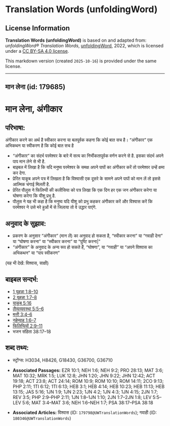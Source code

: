 # Translation Words (unfoldingWord)

## License Information

**Translation Words (unfoldingWord)** is based on and adapted from: _unfoldingWord® Translation Words_, [unfoldingWord](https://unfoldingword.org/utw), 2022, which is licensed under a [CC BY-SA 4.0 license](https://creativecommons.org/licenses/by-sa/4.0/legalcode.en).

This markdown version (created `2025-10-16`) is provided under the same license.



--------------------------------

## मान लेना (id: 179685)

मान लेना, अंगीकार
=================

परिभाषा:
--------

अंगीकार करने का अर्थ है स्वीकार करना या बलपूर्वक कहना कि कोई बात सच है। “अंगीकार” एक अभिकथन या स्वीकरण है कि कोई बात सच है

* “अंगीकार” का संदर्भ परमेश्वर के बारे में सत्य का निर्भीकतापूर्वक वर्णन करने से है. इसका संदर्भ अपने पाप मान लेने से भी है.
* बाइबल में लिखा है कि यदि मनुष्य परमेश्वर के समक्ष अपने पापों का अंगीकार करें तो परमेश्वर उन्हें क्षमा कर देगा.
* प्रेरित याकूब अपने पत्र में लिखता है कि विश्वासी एक दूसरे के सामने अपने पापों को मान लें तो इससे आत्मिक चंगाई मिलती है.
* प्रेरित पौलुस ने फिलिप्पी की कलीसिया को पत्र लिखा कि एक दिन हर एक जन अंगीकार करेगा या घोषणा करेगा कि यीशु प्रभु है.
* पौलुस ने यह भी कहा है कि मनुष्य यदि यीशु को प्रभु कहकर अंगीकार करें और विश्वास करें कि परमेश्वर ने उसे मरे हुओं में से जिलाया तो वे उद्धार पाएंगे.

अनुवाद के सुझाव:
----------------

* प्रकरण के अनुसार “अंगीकार” (मान लें) का अनुवाद हो सकता है, “स्वीकार करना” या “गवाही देना” या “घोषणा करना” या “स्वीकार करना” या “पुष्टि करना\|”
* “अंगीकार” के अनुवाद के अन्य रूप हो सकते हैं, “घोषणा”, या “गवाही” या “अपने विश्वास का अभिकथन” या “पाप स्वीकरण”

(यह भी देखें: विश्वास, साक्षी)

बाइबल सन्दर्भ:
--------------

* [1 यूहन्ना 1:8–10](https://ref.ly/1John0:0)
* [2 यूहन्ना 1:7–8](https://ref.ly/2John0:0)
* [याकूब 5:16](https://ref.ly/Jas5:16)
* [लैव्यव्यवस्था 5:5–6](https://ref.ly/Lev5:5-Lev5:6)
* [मत्ती 3:4–6](https://ref.ly/Matt3:4-Matt3:6)
* [नहेम्याह 1:6–7](https://ref.ly/Neh1:6-Neh1:7)
* [फिलिप्पियों 2:9–11](https://ref.ly/Phil2:9-Phil2:11)
* भजन संहिता 38:17–18

शब्द तथ्य:
----------

* स्ट्रोंग्स: H3034, H8426, G18430, G36700, G36710

* **Associated Passages:** EZR 10:1; NEH 1:6; NEH 9:2; PRO 28:13; MAT 3:6; MAT 10:32; MRK 1:5; LUK 12:8; JHN 1:20; JHN 9:22; JHN 12:42; ACT 19:18; ACT 23:8; ACT 24:14; ROM 10:9; ROM 10:10; ROM 14:11; 2CO 9:13; PHP 2:11; 1TI 6:12; 1TI 6:13; HEB 3:1; HEB 4:14; HEB 10:23; HEB 11:13; HEB 13:15; JAS 5:16; 1JN 1:9; 1JN 2:23; 1JN 4:2; 1JN 4:3; 1JN 4:15; 2JN 1:7; REV 3:5; PHP 2:9–PHP 2:11; 1JN 1:8–1JN 1:10; 2JN 1:7–2JN 1:8; LEV 5:5–LEV 5:6; MAT 3:4–MAT 3:6; NEH 1:6–NEH 1:7; PSA 38:17–PSA 38:18
* **Associated Articles:** विश्वास (ID: `179798@UWTranslationWords`); गवाही (ID: `180346@UWTranslationWords`)

